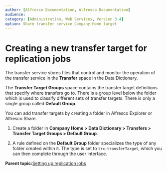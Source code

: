 ```yaml
---
author: [Alfresco Documentation, Alfresco Documentation]
audience: 
category: [Administration, Web Services, Version 3.4]
option: Share transfer service Company Home target
---
```


# Creating a new transfer target for replication jobs

The transfer service stores files that control and monitor the operation of the transfer service in the **Transfer** space in the Data Dictionary.

The **Transfer Target Groups** space contains the transfer target definitions that specify where transfers go to. There is a group level below the folder which is used to classify different sets of transfer targets. There is only a single group called **Default Group**.

You can add transfer targets by creating a folder in Alfresco Explorer or Alfresco Share.

1.  Create a folder in **Company Home \> Data Dictionary \> Transfers \> Transfer Target Groups \> Default Group**.

2.  A rule defined on the **Default Group** folder specializes the type of any folder created within it. The type is set to `trx:transferTarget`, which you can then complete through the user interface.


**Parent topic:**[Setting up replication jobs](../concepts/adminconsole-replication-config.md)

